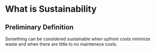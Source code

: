 # What is Sustainability

## Preliminary Definition
Something can be considered sustainable when upfront costs minimize waste and when there are little to no maintenece costs.